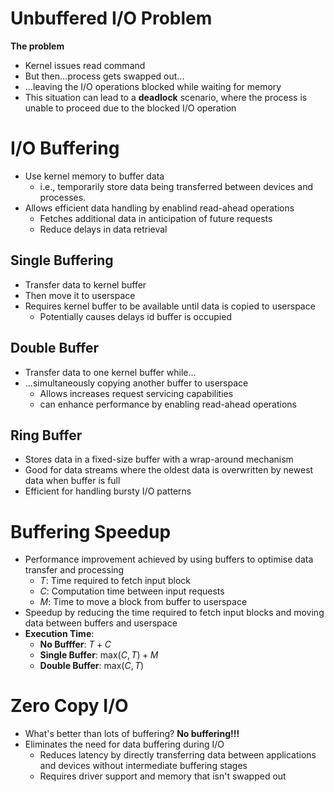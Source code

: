# Unbuffered I/O Problem
**The problem**
- Kernel issues read command
- But then...process gets swapped out...
- ...leaving the I/O operations blocked while waiting for memory
- This situation can lead to a **deadlock** scenario, where the process is unable to proceed due to the blocked I/O operation

# I/O Buffering
- Use kernel memory to buffer data
	- i.e., temporarily store data being transferred between devices and processes.
- Allows efficient data handling by enablind read-ahead operations
	- Fetches additional data in anticipation of future requests
	- Reduce delays in data retrieval

## Single Buffering
- Transfer data to kernel buffer
- Then move it to userspace
- Requires kernel buffer to be available until data is copied to userspace
	- Potentially causes delays id buffer is occupied

## Double Buffer
- Transfer data to one kernel buffer while...
- ...simultaneously copying another buffer to userspace
	- Allows increases request servicing capabilities
	- can enhance performance by enabling read-ahead operations

## Ring Buffer
- Stores data in a fixed-size buffer with a wrap-around mechanism
- Good for data streams where the oldest data is overwritten by newest data when buffer is full
- Efficient for handling bursty I/O patterns

# Buffering Speedup
- Performance improvement achieved by using buffers to optimise data transfer and processing
	- $T$: Time required to fetch input block
	- $C$: Computation time between input requests
	- $M$: Time to move a block from buffer to userspace
- Speedup by reducing the time required to fetch input blocks and moving data between buffers and userspace
- **Execution Time**:
	- **No Bufffer**: $T+C$
	- **Single Buffer**: $\text{max}(C, T) + M$
	- **Double Buffer**: $\text{max}(C, T)$

# Zero Copy I/O
- What's better than lots of buffering? **No buffering!!!**
- Eliminates the need for data buffering during I/O
	- Reduces latency by directly transferring data between applications and devices without intermediate buffering stages
	- Requires driver support and memory that isn't swapped out